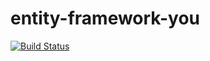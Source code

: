 # entity-framework-you

[![Build Status](https://travis-ci.com/clintirving/entity-framework-you.svg?branch=master)](https://travis-ci.com/clintirving/entity-framework-you)
